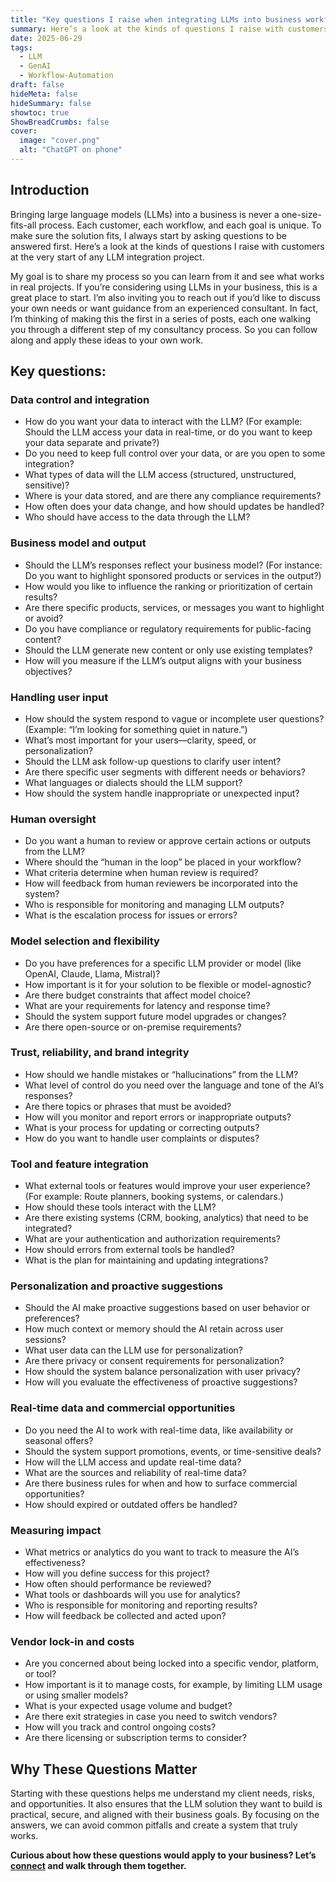 ```yaml
---
title: "Key questions I raise when integrating LLMs into business workflows"
summary: Here’s a look at the kinds of questions I raise with customers at the very start of any LLM integration project.
date: 2025-06-29
tags:
  - LLM
  - GenAI
  - Workflow-Automation
draft: false
hideMeta: false
hideSummary: false
showtoc: true
ShowBreadCrumbs: false
cover:
  image: "cover.png"
  alt: "ChatGPT on phone"
---
```


## Introduction

Bringing large language models (LLMs) into a business is never a one-size-fits-all process. Each customer, each workflow, and each goal is unique. To make sure the solution fits, I always start by asking questions to be answered first. Here’s a look at the kinds of questions I raise with customers at the very start of any LLM integration project.

My goal is to share my process so you can learn from it and see what works in real projects. If you’re considering using LLMs in your business, this is a great place to start. I’m also inviting you to reach out if you’d like to discuss your own needs or want guidance from an experienced consultant. In fact, I’m thinking of making this the first in a series of posts, each one walking you through a different step of my consultancy process. So you can follow along and apply these ideas to your own work.

## Key questions:

### Data control and integration

- How do you want your data to interact with the LLM?
(For example: Should the LLM access your data in real-time, or do you want to keep your data separate and private?)
- Do you need to keep full control over your data, or are you open to some integration?
- What types of data will the LLM access (structured, unstructured, sensitive)?
- Where is your data stored, and are there any compliance requirements?
- How often does your data change, and how should updates be handled?
- Who should have access to the data through the LLM?

### Business model and output

- Should the LLM’s responses reflect your business model?
(For instance: Do you want to highlight sponsored products or services in the output?)
- How would you like to influence the ranking or prioritization of certain results?
- Are there specific products, services, or messages you want to highlight or avoid?
- Do you have compliance or regulatory requirements for public-facing content?
- Should the LLM generate new content or only use existing templates?
- How will you measure if the LLM’s output aligns with your business objectives?

### Handling user input

- How should the system respond to vague or incomplete user questions?
(Example: “I’m looking for something quiet in nature.”)
- What’s most important for your users—clarity, speed, or personalization?
- Should the LLM ask follow-up questions to clarify user intent?
- Are there specific user segments with different needs or behaviors?
- What languages or dialects should the LLM support?
- How should the system handle inappropriate or unexpected input?

### Human oversight

- Do you want a human to review or approve certain actions or outputs from the LLM?
- Where should the “human in the loop” be placed in your workflow?
- What criteria determine when human review is required?
- How will feedback from human reviewers be incorporated into the system?
- Who is responsible for monitoring and managing LLM outputs?
- What is the escalation process for issues or errors?

### Model selection and flexibility

- Do you have preferences for a specific LLM provider or model (like OpenAI, Claude, Llama, Mistral)?
- How important is it for your solution to be flexible or model-agnostic?
- Are there budget constraints that affect model choice?
- What are your requirements for latency and response time?
- Should the system support future model upgrades or changes?
- Are there open-source or on-premise requirements?

### Trust, reliability, and brand integrity

- How should we handle mistakes or “hallucinations” from the LLM?
- What level of control do you need over the language and tone of the AI’s responses?
- Are there topics or phrases that must be avoided?
- How will you monitor and report errors or inappropriate outputs?
- What is your process for updating or correcting outputs?
- How do you want to handle user complaints or disputes?

### Tool and feature integration

- What external tools or features would improve your user experience?
(For example: Route planners, booking systems, or calendars.)
- How should these tools interact with the LLM?
- Are there existing systems (CRM, booking, analytics) that need to be integrated?
- What are your authentication and authorization requirements?
- How should errors from external tools be handled?
- What is the plan for maintaining and updating integrations?

### Personalization and proactive suggestions

- Should the AI make proactive suggestions based on user behavior or preferences?
- How much context or memory should the AI retain across user sessions?
- What user data can the LLM use for personalization?
- Are there privacy or consent requirements for personalization?
- How should the system balance personalization with user privacy?
- How will you evaluate the effectiveness of proactive suggestions?

### Real-time data and commercial opportunities

- Do you need the AI to work with real-time data, like availability or seasonal offers?
- Should the system support promotions, events, or time-sensitive deals?
- How will the LLM access and update real-time data?
- What are the sources and reliability of real-time data?
- Are there business rules for when and how to surface commercial opportunities?
- How should expired or outdated offers be handled?

### Measuring impact

- What metrics or analytics do you want to track to measure the AI’s effectiveness?
- How will you define success for this project?
- How often should performance be reviewed?
- What tools or dashboards will you use for analytics?
- Who is responsible for monitoring and reporting results?
- How will feedback be collected and acted upon?

### Vendor lock-in and costs

- Are you concerned about being locked into a specific vendor, platform, or tool?
- How important is it to manage costs, for example, by limiting LLM usage or using smaller models?
- What is your expected usage volume and budget?
- Are there exit strategies in case you need to switch vendors?
- How will you track and control ongoing costs?
- Are there licensing or subscription terms to consider?

## Why These Questions Matter

Starting with these questions helps me understand my client needs, risks, and opportunities. It also ensures that the LLM solution they want to build is practical, secure, and aligned with their business goals. By focusing on the answers, we can avoid common pitfalls and create a system that truly works.

**Curious about how these questions would apply to your business? Let’s [connect](#popup) and walk through them together.**